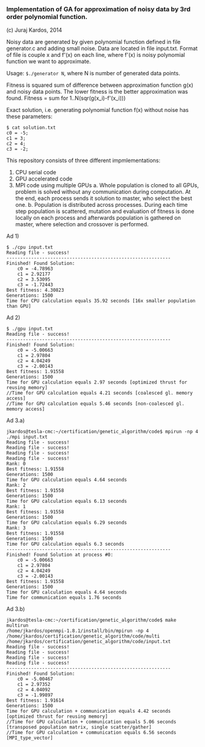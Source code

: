 ### Implementation of GA for approximation of noisy data by 3rd order polynomial function.

(c) Juraj Kardos, 2014

Noisy data are generated by given polynomial function defined in file generator.c and adding small noise. Data are located in file input.txt. Format of file is couple x and f'(x) on each line, where f'(x) is noisy polynomial function we want to approximate.

Usage: `$./generator N`, where N is number of generated data points.

Fitness is squared sum of difference between approximation function g(x) and noisy data points. The lower fitness is the better approximation was found. Fitness = sum for 1..N(sqr(g(x\_i)-f'(x\_i)))

Exact solution, i.e. generating polynomial function f(x) without noise has these parameters:

```
$ cat solution.txt 
c0 = -5;
c1 = 3;
c2 = 4;
c3 = -2;
```

This repository consists of three different impmlementations:
1. CPU serial code
2. GPU accelerated code
3. MPI code using multiple GPUs
    a. Whole population is cloned to all GPUs, problem is solved without any
       communication during computation. At the end, each process sends
       it solution to master, who select the best one.
    b. Population is distributed across processes. During each time step
       population is scattered, mutation and evaluation of fitness is done
       locally on each process and afterwards population is gathered on master,
       where selection and crossover is performed.

Ad 1)

```
$ ./cpu input.txt 
Reading file - success!
------------------------------------------------------------
Finished! Found Solution:
	c0 = -4.78963
	c1 = 2.92177
	c2 = 3.53095
	c3 = -1.72443
Best fitness: 4.30823
Generations: 1500
Time for CPU calculation equals 35.92 seconds [16x smaller population than GPU]
```

Ad 2)

```
$ ./gpu input.txt 
Reading file - success!
------------------------------------------------------------
Finished! Found Solution:
	c0 = -5.00663
	c1 = 2.97804
	c2 = 4.04249
	c3 = -2.00143
Best fitness: 1.91558
Generations: 1500
Time for GPU calculation equals 2.97 seconds [optimized thrust for reusing memory]
//Time for GPU calculation equals 4.21 seconds [coalesced gl. memory access]
//Time for GPU calculation equals 5.46 seconds [non-coalesced gl. memory access]
```

Ad 3.a)

```
jkardos@tesla-cmc:~/certification/genetic_algorithm/code$ mpirun -np 4 ./mpi input.txt
Reading file - success!
Reading file - success!
Reading file - success!
Reading file - success!
Rank: 0
Best fitness: 1.91558
Generations: 1500
Time for GPU calculation equals 4.64 seconds
Rank: 2
Best fitness: 1.91558
Generations: 1500
Time for GPU calculation equals 6.13 seconds
Rank: 1
Best fitness: 1.91558
Generations: 1500
Time for GPU calculation equals 6.29 seconds
Rank: 3
Best fitness: 1.91558
Generations: 1500
Time for GPU calculation equals 6.3 seconds
------------------------------------------------------------
Finished! Found Solution at process #0: 
	c0 = -5.00663
	c1 = 2.97804
	c2 = 4.04249
	c3 = -2.00143
Best fitness: 1.91558
Generations: 1500
Time for GPU calculation equals 4.64 seconds
Time for communication equals 1.76 seconds

```

Ad 3.b)

```
jkardos@tesla-cmc:~/certification/genetic_algorithm/code$ make multirun
/home/jkardos/openmpi-1.8.1/install/bin/mpirun -np 4 /home/jkardos/certification/genetic_algorithm/code/multi /home/jkardos/certification/genetic_algorithm/code/input.txt
Reading file - success!
Reading file - success!
Reading file - success!
Reading file - success!
------------------------------------------------------------
Finished! Found Solution: 
	c0 = -5.00467
	c1 = 2.97352
	c2 = 4.04092
	c3 = -1.99897
Best fitness: 1.91614
Generations: 1500
Time for GPU calculation + communication equals 4.42 seconds [optimized thrust for reusing memory]
//Time for GPU calculation + communication equals 5.06 seconds [transposed population matrix, single scatter/gather]
//Time for GPU calculation + communication equals 6.56 seconds [MPI_type_vector]
```
